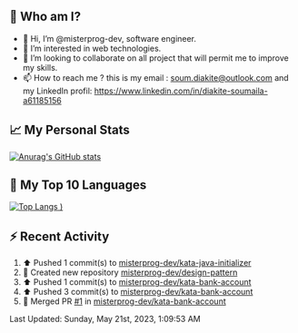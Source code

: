 ## **🔎 Who am I?**
- 👋 Hi, I’m @misterprog-dev, software engineer.
- 👀 I’m interested in web technologies.
- 💞️ I’m looking to collaborate on all project that will permit me to improve my skills.
- 📫 How to reach me ? this is my email : soum.diakite@outlook.com and my LinkedIn profil: https://www.linkedin.com/in/diakite-soumaila-a61185156


## **📈 My Personal Stats**
[![Anurag's GitHub stats](https://github-readme-stats.vercel.app/api?username=misterprog-dev&count_private=true&show_icons=true)](https://github.com/anuraghazra/github-readme-stats)

## **📣 My Top 10 Languages**
[![Top Langs](https://github-readme-stats.vercel.app/api/top-langs/?username=misterprog-dev&langs_count=10&layout=compact&hide=html,css&hide_title=true&&&show_icons=true)
)](https://github.com/anuraghazra/github-readme-stats)

## **⚡ Recent Activity**
<!--RECENT_ACTIVITY:start-->
1. ⬆️ Pushed 1 commit(s) to [misterprog-dev/kata-java-initializer](https://github.com/misterprog-dev/kata-java-initializer)<br>
2. 📔 Created new repository [misterprog-dev/design-pattern](https://github.com/misterprog-dev/design-pattern)<br>
3. ⬆️ Pushed 1 commit(s) to [misterprog-dev/kata-bank-account](https://github.com/misterprog-dev/kata-bank-account)<br>
4. ⬆️ Pushed 3 commit(s) to [misterprog-dev/kata-bank-account](https://github.com/misterprog-dev/kata-bank-account)<br>
5. 🎉 Merged PR [#1](https://github.com/misterprog-dev/kata-bank-account/pull/1) in [misterprog-dev/kata-bank-account](https://github.com/misterprog-dev/kata-bank-account)<br>
<!--RECENT_ACTIVITY:end-->
<!--RECENT_ACTIVITY:last_update-->
Last Updated: Sunday, May 21st, 2023, 1:09:53 AM
<!--RECENT_ACTIVITY:last_update_end-->

<!---
misterprog-dev/misterprog-dev is a ✨ special ✨ repository because its `README.md` (this file) appears on your GitHub profile.
You can click the Preview link to take a look at your changes.
--->


